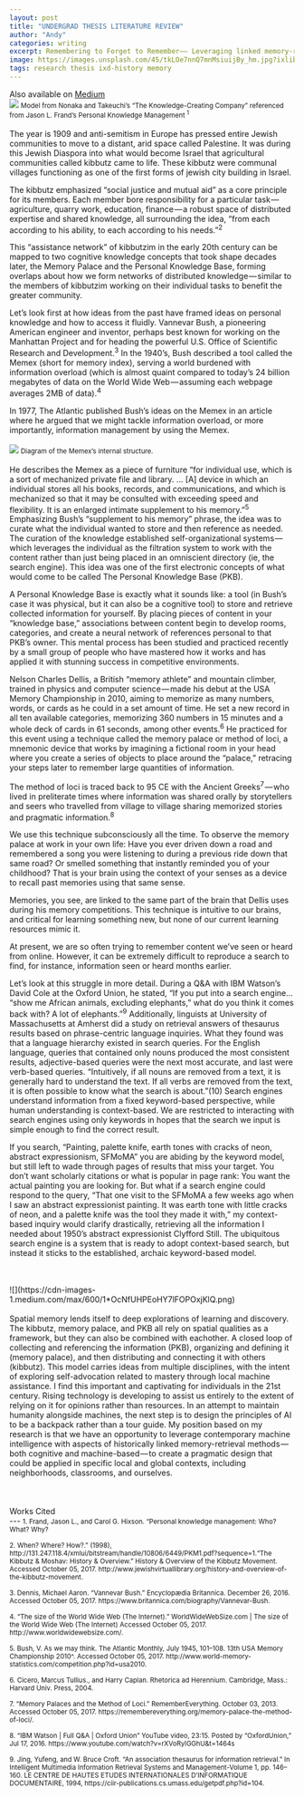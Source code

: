 ```yaml
---
layout: post
title: "UNDERGRAD THESIS LITERATURE REVIEW"
author: "Andy"
categories: writing
excerpt: Remembering to Forget to Remember—— Leveraging linked memory-retrieval systems, both cognitive and machine-based, to enhance pragmatic learning.
image: https://images.unsplash.com/45/tkLOe7nnQ7mnMsiuijBy_hm.jpg?ixlib=rb-1.2.1&ixid=eyJhcHBfaWQiOjEyMDd9&auto=format&fit=crop&w=1353&q=80
tags: research thesis ixd-history memory
---
```

Also available on [Medium](https://medium.com/cca-interaction-design-thesis/remembering-to-forget-to-remember-92122383e57)
<br>
![](https://sites.google.com/site/teacherknowledgeexchange/_/rsrc/1472845347886/km-to-promote-learning/strategies-and-models/seci-model-for-knowledge-creation/Picture1.jpg)
<small> Model from Nonaka and Takeuchi’s “The Knowledge-Creating Company” referenced from Jason L. Frand’s Personal Knowledge Management <sup>1</sup> </small>
<br>
<br>
The year is 1909 and anti-semitism in Europe has pressed entire Jewish communities to move to a distant, arid space called Palestine. It was during this Jewish Diaspora into what would become Israel that agricultural communities called kibbutz came to life. These kibbutz were communal villages functioning as one of the first forms of jewish city building in Israel.

The kibbutz emphasized “social justice and mutual aid” as a core principle for its members. Each member bore responsibility for a particular task — agriculture, quarry work, education, finance — a robust space of distributed expertise and shared knowledge, all surrounding the idea, “from each according to his ability, to each according to his needs.”<sup>2</sup>

This “assistance network” of kibbutzim in the early 20th century can be mapped to two cognitive knowledge concepts that took shape decades later, the Memory Palace and the Personal Knowledge Base, forming overlaps about how we form networks of distributed knowledge — similar to the members of kibbutzim working on their individual tasks to benefit the greater community.

Let’s look first at how ideas from the past have framed ideas on personal knowledge and how to access it fluidly. Vannevar Bush, a pioneering American engineer and inventor, perhaps best known for working on the Manhattan Project and for heading the powerful U.S. Office of Scientific Research and Development.<sup>3</sup> In the 1940’s, Bush described a tool called the Memex (short for memory index), serving a world burdened with information overload (which is almost quaint compared to today’s 24 billion megabytes of data on the World Wide Web — assuming each webpage averages 2MB of data).<sup>4</sup>

In 1977, The Atlantic published Bush’s ideas on the Memex in an article where he argued that we might tackle information overload, or more importantly, information management by using the Memex.
<br>
<Br>
![](https://www.darpa.mil/DDM_Gallery/Memex-619-316%20-%20Copy.jpg)
<small> Diagram of the Memex’s internal structure. </small>
<br>
<br>
He describes the Memex as a piece of furniture “for individual use, which is a sort of mechanized private file and library. … [A] device in which an individual stores all his books, records, and communications, and which is mechanized so that it may be consulted with exceeding speed and flexibility. It is an enlarged intimate supplement to his memory.”<sup>5</sup> Emphasizing Bush’s “supplement to his memory” phrase, the idea was to curate what the individual wanted to store and then reference as needed. The curation of the knowledge established self-organizational systems — which leverages the individual as the filtration system to work with the content rather than just being placed in an omniscient directory (ie, the search engine). This idea was one of the first electronic concepts of what would come to be called The Personal Knowledge Base (PKB).

A Personal Knowledge Base is exactly what it sounds like: a tool (in Bush’s case it was physical, but it can also be a cognitive tool) to store and retrieve collected information for yourself. By placing pieces of content in your “knowledge base,” associations between content begin to develop rooms, categories, and create a neural network of references personal to that PKB’s owner. This mental process has been studied and practiced recently by a small group of people who have mastered how it works and has applied it with stunning success in competitive environments.

Nelson Charles Dellis, a British “memory athlete” and mountain climber, trained in physics and computer science — made his debut at the USA Memory Championship in 2010, aiming to memorize as many numbers, words, or cards as he could in a set amount of time. He set a new record in all ten available categories, memorizing 360 numbers in 15 minutes and a whole deck of cards in 61 seconds, among other events.<sup>6</sup> He practiced for this event using a technique called the memory palace or method of loci, a mnemonic device that works by imagining a fictional room in your head where you create a series of objects to place around the “palace,” retracing your steps later to remember large quantities of information.

The method of loci is traced back to 95 CE with the Ancient Greeks<sup>7</sup> — who lived in preliterate times where information was shared orally by storytellers and seers who travelled from village to village sharing memorized stories and pragmatic information.<sup>8</sup>

We use this technique subconsciously all the time. To observe the memory palace at work in your own life: Have you ever driven down a road and remembered a song you were listening to during a previous ride down that same road? Or smelled something that instantly reminded you of your childhood? That is your brain using the context of your senses as a device to recall past memories using that same sense.

Memories, you see, are linked to the same part of the brain that Dellis uses during his memory competitions. This technique is intuitive to our brains, and critical for learning something new, but none of our current learning resources mimic it.

At present, we are so often trying to remember content we’ve seen or heard from online. However, it can be extremely difficult to reproduce a search to find, for instance, information seen or heard months earlier.

Let’s look at this struggle in more detail. During a Q&A with IBM Watson’s David Cole at the Oxford Union, he stated, “If you put into a search engine… “show me African animals, excluding elephants,” what do you think it comes back with? A lot of elephants.”<sup>9</sup> Additionally, linguists at University of Massachusetts at Amherst did a study on retrieval answers of thesaurus results based on phrase-centric language inquiries. What they found was that a language hierarchy existed in search queries. For the English language, queries that contained only nouns produced the most consistent results, adjective-based queries were the next most accurate, and last were verb-based queries. “Intuitively, if all nouns are removed from a text, it is generally hard to understand the text. If all verbs are removed from the text, it is often possible to know what the search is about.”(10) Search engines understand information from a fixed keyword-based perspective, while human understanding is context-based. We are restricted to interacting with search engines using only keywords in hopes that the search we input is simple enough to find the correct result.

If you search, “Painting, palette knife, earth tones with cracks of neon, abstract expressionism, SFMoMA” you are abiding by the keyword model, but still left to wade through pages of results that miss your target. You don’t want scholarly citations or what is popular in page rank: You want the actual painting you are looking for. But what if a search engine could respond to the query, “That one visit to the SFMoMA a few weeks ago when I saw an abstract expressionist painting. It was earth tone with little cracks of neon, and a palette knife was the tool they made it with,” my context-based inquiry would clarify drastically, retrieving all the information I needed about 1950’s abstract expressionist Clyfford Still. The ubiquitous search engine is a system that is ready to adopt context-based search, but instead it sticks to the established, archaic keyword-based model.

<br>
<br>
![](https://cdn-images-1.medium.com/max/600/1*OcNfUHPEoHY7lFOPOxjKlQ.png)
<br>
<br>
Spatial memory lends itself to deep explorations of learning and discovery. The kibbutz, memory palace, and PKB all rely on spatial qualities as a framework, but they can also be combined with eachother. A closed loop of collecting and referencing the information (PKB), organizing and defining it (memory palace), and then distributing and connecting it with others (kibbutz). This model carries ideas from multiple disciplines, with the intent of exploring self-advocation related to mastery through local machine assistance. I find this important and captivating for individuals in the 21st century. Rising technology is developing to assist us entirely to the extent of relying on it for opinions rather than resources. In an attempt to maintain humanity alongside machines, the next step is to design the principles of AI to be a backpack rather than a tour guide. My position based on my research is that we have an opportunity to leverage contemporary machine intelligence with aspects of historically linked memory-retrieval methods — both cognitive and machine-based — to create a pragmatic design that could be applied in specific local and global contexts, including neighborhoods, classrooms, and ourselves.

<br>
<br>

<br>
<br>
Works Cited
<Br>
---

<small>
1. Frand, Jason L., and Carol G. Hixson. “Personal knowledge management: Who? What? Why?
<br>
<br>
2. When? Where? How?.” (1998),
http://131.247.118.4/xmlui/bitstream/handle/10806/6449/PKM1.pdf?sequence=1.“The Kibbutz & Moshav: History & Overview.” History & Overview of the Kibbutz Movement. Accessed October 05, 2017. http://www.jewishvirtuallibrary.org/history-and-overview-of-the-kibbutz-movement.
<br>
<br>
3. Dennis, Michael Aaron. “Vannevar Bush.” Encyclopædia Britannica. December 26, 2016. Accessed October 05, 2017. https://www.britannica.com/biography/Vannevar-Bush.
<br>
<br>
4. “The size of the World Wide Web (The Internet).” WorldWideWebSize.com | The size of the World Wide Web (The Internet) Accessed October 05, 2017. http://www.worldwidewebsize.com/.
<br>
<br>
5. Bush, V. As we may think. The Atlantic Monthly, July 1945, 101–108.
13th USA Memory Championship 2010^. Accessed October 05, 2017. http://www.world-memory-statistics.com/competition.php?id=usa2010.
<br>
<br>
6. Cicero, Marcus Tullius., and Harry Caplan. Rhetorica ad Herennium. Cambridge, Mass.: Harvard Univ. Press, 2004.
<br>
<br>
7. “Memory Palaces and the Method of Loci.” RememberEverything. October 03, 2013. Accessed October 05, 2017. https://remembereverything.org/memory-palace-the-method-of-loci/.
<br>
<br>
8. “IBM Watson | Full Q&A | Oxford Union” YouTube video, 23:15. Posted by “OxfordUnion,” Jul 17, 2016. https://www.youtube.com/watch?v=rXVoRyIGGhU&t=1464s
<br>
<br>
9. Jing, Yufeng, and W. Bruce Croft. “An association thesaurus for information retrieval.” In Intelligent Multimedia Information Retrieval Systems and Management-Volume 1, pp. 146–160. LE CENTRE DE HAUTES ETUDES INTERNATIONALES D’INFORMATIQUE DOCUMENTAIRE, 1994, https://ciir-publications.cs.umass.edu/getpdf.php?id=104.
